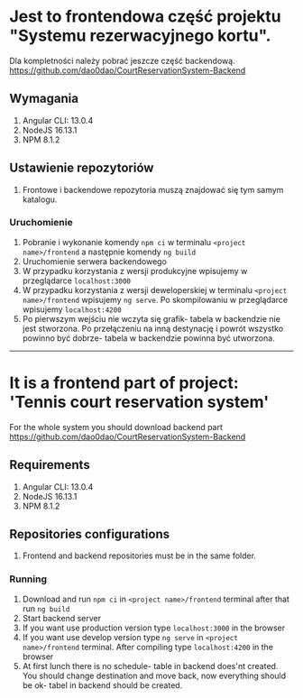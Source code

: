 # Jest to frontendowa część projektu "Systemu rezerwacyjnego kortu".
Dla kompletności należy pobrać jeszcze część backendową. <br >
https://github.com/dao0dao/CourtReservationSystem-Backend

## Wymagania
1. Angular CLI: 13.0.4
2. NodeJS  16.13.1
3. NPM 8.1.2

## Ustawienie repozytoriów
1. Frontowe i backendowe repozytoria muszą znajdować się tym samym katalogu.  

### Uruchomienie
1. Pobranie i wykonanie komendy `npm ci` w terminalu `<project name>/frontend` a następnie komendy `ng build`
2. Uruchomienie serwera backendowego
3. W przypadku korzystania z wersji produkcyjne wpisujemy w przeglądarce `localhost:3000`
4. W przypadku korzystania z wersji deweloperskiej w terminalu `<project name>/frontend` wpisujemy `ng serve`. Po skompilowaniu w przeglądarce wpisujemy `localhost:4200`
5. Po pierwszym wejściu nie wczyta się grafik- tabela w backendzie nie jest stworzona. Po przełączeniu na inną destynację i powrót wszystko powinno być dobrze- tabela w backendzie powinna być utworzona.

---------------

# It is a frontend part of project: 'Tennis court reservation system'
For the whole system you should download backend part <br >
https://github.com/dao0dao/CourtReservationSystem-Backend

## Requirements
1. Angular CLI: 13.0.4
2. NodeJS  16.13.1
3. NPM 8.1.2

## Repositories configurations
1. Frontend and backend repositories must be in the same folder.

### Running
1. Download and run `npm ci` in `<project name>/frontend` terminal after that run `ng build`
2. Start backend server
3. If you want use production version type `localhost:3000` in the browser
4. If you want use develop version type `ng serve` in `<project name>/frontend` terminal. After compiling type `localhost:4200` in the browser
5. At first lunch there is no schedule- table in backend does'nt created. You should change destination and move back, now everything should be ok- tabel in backend should be created.
